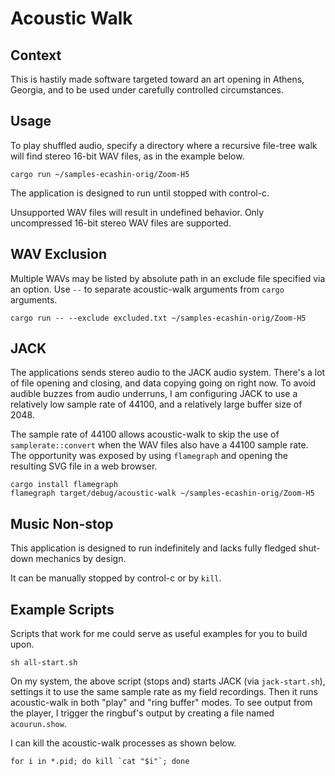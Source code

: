 # Acoustic Walk

## Context

This is hastily made software
targeted toward an art opening in Athens, Georgia,
and to be used under carefully controlled circumstances.

## Usage

To play shuffled audio, specify a directory
where a recursive file-tree walk will find stereo 16-bit WAV files,
as in the example below.

    cargo run ~/samples-ecashin-orig/Zoom-H5

The application is designed to run until stopped
with control-c.

Unsupported WAV files will result in undefined behavior.
Only uncompressed 16-bit stereo WAV files are supported.

## WAV Exclusion

Multiple WAVs may be listed by absolute path
in an exclude file specified via an option.
Use `--` to separate acoustic-walk arguments
from `cargo` arguments.

    cargo run -- --exclude excluded.txt ~/samples-ecashin-orig/Zoom-H5

## JACK

The applications sends stereo audio
to the JACK audio system.
There's a lot of file opening and closing,
and data copying going on right now.
To avoid audible buzzes from audio underruns,
I am configuring JACK
to use a relatively low sample rate of 44100,
and a relatively large buffer size of 2048.

The sample rate of 44100 allows acoustic-walk
to skip the use of `samplerate::convert`
when the WAV files also have a 44100 sample rate.
The opportunity was exposed by using `flamegraph`
and opening the resulting SVG file in a web browser.

    cargo install flamegraph
    flamegraph target/debug/acoustic-walk ~/samples-ecashin-orig/Zoom-H5

## Music Non-stop

This application is designed to run indefinitely
and lacks fully fledged shut-down mechanics by design.

It can be manually stopped by control-c
or by `kill`.

## Example Scripts

Scripts that work for me could serve as useful examples
for you to build upon.

    sh all-start.sh

On my system, the above script (stops and) starts JACK
(via `jack-start.sh`),
settings it to use the same sample rate as my field recordings.
Then it runs acoustic-walk in both "play" and "ring buffer" modes.
To see output from the player, I trigger the ringbuf's output
by creating a file named `acourun.show`.

I can kill the acoustic-walk processes as shown below.

    for i in *.pid; do kill `cat "$i"`; done
